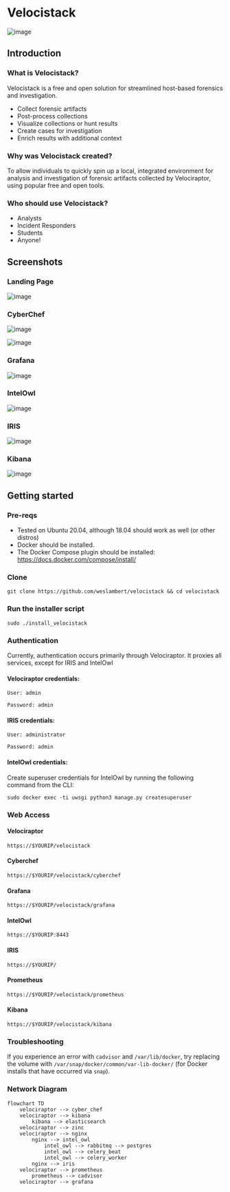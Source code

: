 # Velocistack
![image](https://user-images.githubusercontent.com/16829864/191647658-5379ea3d-476d-4959-87ee-e8ad0107115e.png)

## Introduction
### What is Velocistack?
Velocistack is a free and open solution for streamlined host-based forensics and investigation.

- Collect forensic artifacts
- Post-process collections
- Visualize collections or hunt results
- Create cases for investigation
- Enrich results with additional context

### Why was Velocistack created?
To allow individuals to quickly spin up a local, integrated environment for analysis and investigation of forensic artifacts collected by Velociraptor, using popular free and open tools.

### Who should use Velocistack?
- Analysts
- Incident Responders
- Students
- Anyone!

## Screenshots
### Landing Page
![image](https://user-images.githubusercontent.com/16829864/190757428-51012a52-13d5-429e-837f-3215a64598a8.png)

### CyberChef
![image](https://user-images.githubusercontent.com/16829864/191644980-52b65fa7-6940-40fa-8d3d-966602aa66f1.png)

![image](https://user-images.githubusercontent.com/16829864/191645908-ed16ee29-1604-4cb9-9eba-72d1fd544fbd.png)

### Grafana
![image](https://user-images.githubusercontent.com/16829864/191645061-e0bd7597-5d2a-4bb5-b26c-6ec3bd5c41e1.png)

### IntelOwl
![image](https://user-images.githubusercontent.com/16829864/191645176-08ddbe91-b82e-439b-80a4-babc132cc588.png)

### IRIS
![image](https://user-images.githubusercontent.com/16829864/191645234-762f709d-1a6e-4c77-967f-175d71cef830.png)

### Kibana
![image](https://user-images.githubusercontent.com/16829864/191645828-0a29ae0b-209b-48fc-a949-75e108c50b5c.png)


## Getting started
### Pre-reqs
- Tested on Ubuntu 20.04, although 18.04 should work as well (or other distros)
- Docker should be installed.
- The Docker Compose plugin should be installed: https://docs.docker.com/compose/install/

### Clone
```
git clone https://github.com/weslambert/velocistack && cd velocistack
```

### Run the installer script
`sudo ./install_velocistack`

### Authentication
Currently, authentication occurs primarily through Velociraptor. It proxies all services, except for IRIS and IntelOwl

#### Velociraptor credentials:
`User: admin`

`Password: admin`

#### IRIS credentials:
`User: administrator`

`Password: admin`

#### IntelOwl credentials:
Create superuser credentials for IntelOwl by running the following command from the CLI:

`sudo docker exec -ti uwsgi python3 manage.py createsuperuser`


### Web Access
#### Velociraptor
`https://$YOURIP/velocistack`

#### Cyberchef
`https://$YOURIP/velocistack/cyberchef`

#### Grafana
`https://$YOURIP/velocistack/grafana`

#### IntelOwl
`https://$YOURIP:8443`

#### IRIS
`https://$YOURIP/`

#### Prometheus
`https://$YOURIP/velocistack/prometheus`

#### Kibana
`https://$YOURIP/velocistack/kibana`

### Troubleshooting
If you experience an error with `cadvisor` and `/var/lib/docker`, try replacing the volume with `/var/snap/docker/common/var-lib-docker/` (for Docker installs that have occurred via `snap`).

### Network Diagram
```mermaid
flowchart TD
    velociraptor --> cyber_chef
    velociraptor --> kibana 
        kibana --> elasticsearch
    velociraptor --> zinc
    velociraptor --> nginx 
        nginx --> intel_owl
            intel_owl --> rabbitmq --> postgres
            intel_owl --> celery_beat
            intel_owl --> celery_worker 
        nginx --> iris
    velociraptor --> prometheus
        prometheus --> cadvisor
    velociraptor --> grafana
```